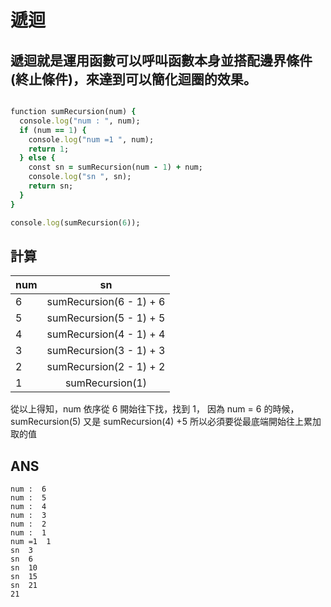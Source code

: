 # 遞迴

## 遞迴就是運用函數可以呼叫函數本身並搭配邊界條件(終止條件)，來達到可以簡化迴圈的效果。

```ruby

function sumRecursion(num) {
  console.log("num : ", num);
  if (num == 1) {
    console.log("num =1 ", num);
    return 1;
  } else {
    const sn = sumRecursion(num - 1) + num;
    console.log("sn ", sn);
    return sn;
  }
}

console.log(sumRecursion(6));

```

## 計算

| num |           sn            |
| --- | :---------------------: |
| 6   | sumRecursion(6 - 1) + 6 |
| 5   | sumRecursion(5 - 1) + 5 |
| 4   | sumRecursion(4 - 1) + 4 |
| 3   | sumRecursion(3 - 1) + 3 |
| 2   | sumRecursion(2 - 1) + 2 |
| 1   |     sumRecursion(1)     |

從以上得知，num 依序從 6 開始往下找，找到 1，
因為 num = 6 的時候，sumRecursion(5) 又是 sumRecursion(4) +5
所以必須要從最底端開始往上累加取的值

## ANS

```
num :  6
num :  5
num :  4
num :  3
num :  2
num :  1
num =1  1
sn  3
sn  6
sn  10
sn  15
sn  21
21
```
